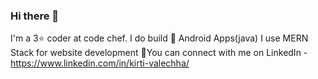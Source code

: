 ### Hi there 👋

I'm a 3⭐ coder at code chef.
I do build 📱 Android Apps(java)
I use MERN Stack for website development
🤝You can connect with me on LinkedIn - https://www.linkedin.com/in/kirti-valechha/


<!--
**kirti-7/kirti-7** is a ✨ _special_ ✨ repository because its `README.md` (this file) appears on your GitHub profile.

Here are some ideas to get you started:

- 🔭 I’m currently working on ...
- 🌱 I’m currently learning ...
- 👯 I’m looking to collaborate on ...
- 🤔 I’m looking for help with ...
- 💬 Ask me about ...
- 📫 How to reach me: ...
- 😄 Pronouns: ...
- ⚡ Fun fact: ...
-->

